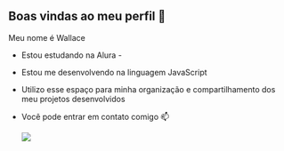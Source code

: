 ## Boas vindas ao meu perfil 💙
Meu nome é Wallace

- Estou estudando na Alura -
- Estou me desenvolvendo na linguagem JavaScript
- Utilizo esse espaço para minha organização e compartilhamento dos meu projetos desenvolvidos
- Você pode entrar em contato comigo 📫

  ![](https://media1.tenor.com/m/MCBkr6dWLkUAAAAd/corinthians-rodrigo-garro.gif)
